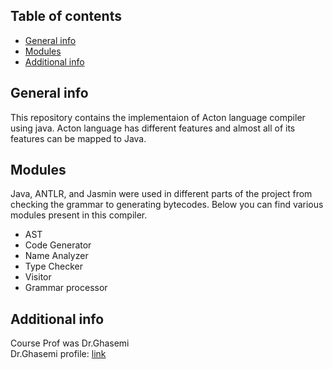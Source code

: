 ## Table of contents
* [General info](#general-info)
* [Modules](#modules)
* [Additional info](#add-info)


## General info
This repository contains the implementaion of Acton language compiler using java. Acton language has different features and almost all of its features can be mapped to Java.
	
## Modules
Java, ANTLR, and Jasmin were used in different parts of the project from checking the grammar to generating bytecodes. Below you can find various modules present in this compiler.
* AST
* Code Generator
* Name Analyzer
* Type Checker
* Visitor
* Grammar processor

## Additional info
Course Prof was Dr.Ghasemi\
 Dr.Ghasemi profile: [link](https://ece.ut.ac.ir/~fghassemi)

